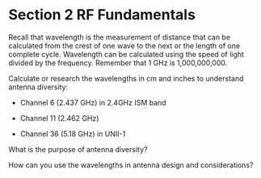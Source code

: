 # Section 2 RF Fundamentals

Recall that wavelength is the measurement of distance that can be
calculated from the crest of one wave to the next or the length of one
complete cycle. Wavelength can be calculated using the speed of light
divided by the frequency. Remember that 1 GHz is 1,000,000,000.

Calculate or research the wavelengths in cm and inches to understand
antenna diversity:

 * Channel 6 (2.437 GHz) in 2.4GHz ISM band

 * Channel 11 (2.462 GHz)

 * Channel 36 (5.18 GHz) in UNII-1
 

What is the purpose of antenna diversity?

How can you use the wavelengths in antenna design and considerations?

